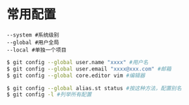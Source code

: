# 常用配置 

    --system #系统级别
    --global #用户全局
    --local #单独一个项目

```bash
$ git config --global user.name "xxxx" #用户名
$ git config --global user.email "xxxx@xxx.com" #邮箱
$ git config --global core.editor vim #编辑器

$ git config --global alias.st status #按这种方法，配置别名
$ git config -l #列举所有配置
```